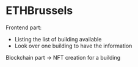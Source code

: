 # ETHBrussels


Frontend part:
- Listing the list of building available 
- Look over one building to have the information




Blockchain part
-> NFT creation for a building

